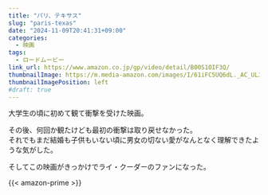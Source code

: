 ```yaml
---
title: "パリ、テキサス"
slug: "paris-texas"
date: "2024-11-09T20:41:31+09:00"
categories:
  - 映画
tags:
  - ロードムービー
link_url: https://www.amazon.co.jp/gp/video/detail/B00S1OIF3Q/
thumbnailImage: https://m.media-amazon.com/images/I/61iFC5UQ6dL._AC_UL320_.jpg
thumbnailImagePosition: left
#draft: true
---
```

大学生の頃に初めて観て衝撃を受けた映画。
<!--more-->
その後、何回か観たけども最初の衝撃は取り戻せなかった。  
それでもまだ結婚も子供もいない頃に男女の切ない愛がなんとなく理解できたような気がした。

そしてこの映画がきっかけでライ・クーダーのファンになった。

{{< amazon-prime >}}
